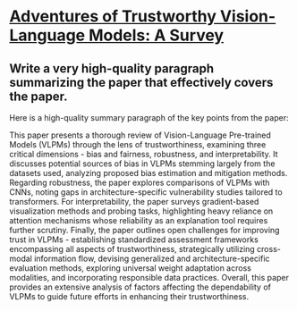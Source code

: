 # [Adventures of Trustworthy Vision-Language Models: A Survey](https://arxiv.org/abs/2312.04231)

## Write a very high-quality paragraph summarizing the paper that effectively covers the paper.

 Here is a high-quality summary paragraph of the key points from the paper:

This paper presents a thorough review of Vision-Language Pre-trained Models (VLPMs) through the lens of trustworthiness, examining three critical dimensions - bias and fairness, robustness, and interpretability. It discusses potential sources of bias in VLPMs stemming largely from the datasets used, analyzing proposed bias estimation and mitigation methods. Regarding robustness, the paper explores comparisons of VLPMs with CNNs, noting gaps in architecture-specific vulnerability studies tailored to transformers. For interpretability, the paper surveys gradient-based visualization methods and probing tasks, highlighting heavy reliance on attention mechanisms whose reliability as an explanation tool requires further scrutiny. Finally, the paper outlines open challenges for improving trust in VLPMs - establishing standardized assessment frameworks encompassing all aspects of trustworthiness, strategically utilizing cross-modal information flow, devising generalized and architecture-specific evaluation methods, exploring universal weight adaptation across modalities, and incorporating responsible data practices. Overall, this paper provides an extensive analysis of factors affecting the dependability of VLPMs to guide future efforts in enhancing their trustworthiness.
